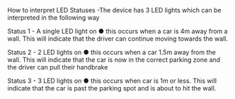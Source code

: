 How to interpret LED Statuses
-The device has 3 LED lights which can be interpreted in the following way

Status 1 - A single LED light on 
● this occurs when a car is 4m away from a wall. This will indicate that the
driver can continue moving towards the wall.

Status 2 - 2 LED lights on
● this occurs when a car 1.5m away from the wall. This will indicate that the car is now
in the correct parking zone and the driver can pull their handbrake

Status 3 - 3 LED lights on
● this occurs when car is 1m or less. This will indicate that the car is past the parking spot and
is about to hit the wall. 

